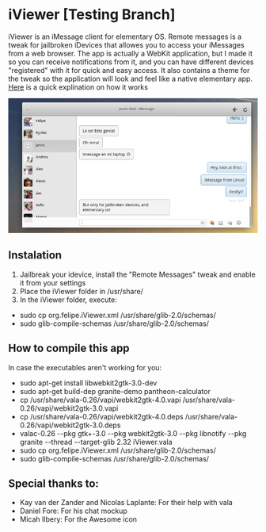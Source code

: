 # iViewer [Testing Branch]

iViewer is an iMessage client for elementary OS. Remote messages is a tweak for jailbroken iDevices that allowes you to access your iMessages from a web browser. The app is actually a WebKit application, but I made it so you can receive notifications from it, and you can have different devices "registered" with it for quick and easy access. It also contains a theme for the tweak so the application will look and feel like a native elementary app. [Here](https://plus.google.com/116970085465259483479/videos?pid=6108073479399775314&oid=116970085465259483479) is a quick explination on how it works 

![Screenshot](screenshot.png)

## Instalation 

1. Jailbreak your idevice, install the "Remote Messages" tweak and enable it from your settings
2. Place the iViewer folder in /usr/share/
3. In the iViewer folder, execute:
  * sudo cp org.felipe.iViewer.xml /usr/share/glib-2.0/schemas/
  * sudo glib-compile-schemas /usr/share/glib-2.0/schemas/


## How to compile this app

In case the executables aren't working for you: 

* sudo apt-get install libwebkit2gtk-3.0-dev
* sudo apt-get build-dep granite-demo pantheon-calculator
* cp /usr/share/vala-0.26/vapi/webkit2gtk-4.0.vapi /usr/share/vala-0.26/vapi/webkit2gtk-3.0.vapi
* cp /usr/share/vala-0.26/vapi/webkit2gtk-4.0.deps /usr/share/vala-0.26/vapi/webkit2gtk-3.0.deps
* valac-0.26 --pkg gtk+-3.0 --pkg webkit2gtk-3.0 --pkg libnotify --pkg granite --thread --target-glib 2.32 iViewer.vala
* sudo cp org.felipe.iViewer.xml /usr/share/glib-2.0/schemas/
* sudo glib-compile-schemas /usr/share/glib-2.0/schemas/


## Special thanks to:

- Kay van der Zander and Nicolas Laplante: For their help with vala 
- Daniel Fore: For his chat mockup
- Micah Ilbery: For the Awesome icon

